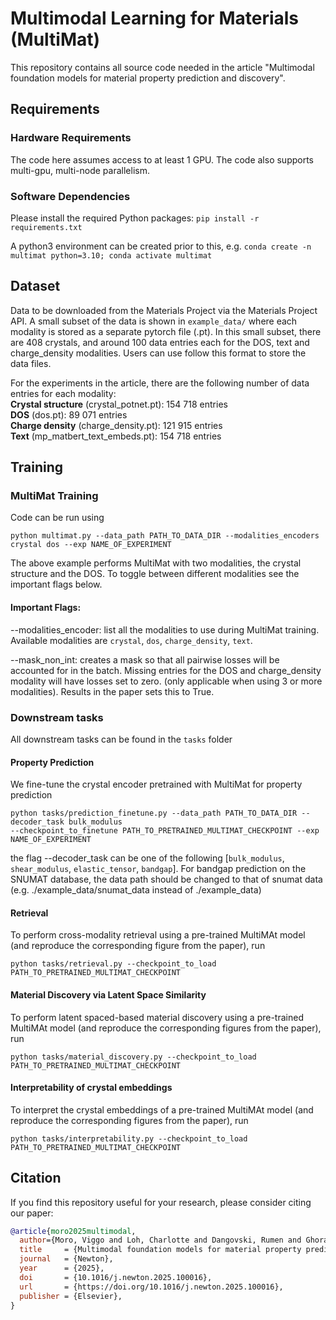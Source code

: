 # Multimodal Learning for Materials (MultiMat)
This repository contains all source code needed in the article "Multimodal foundation models for material property prediction and discovery".

## Requirements
### Hardware Requirements
The code here assumes access to at least 1 GPU. The code also supports multi-gpu, multi-node parallelism.

### Software Dependencies
Please install the required Python packages: `pip install -r requirements.txt`

A python3 environment can be created prior to this, e.g. `conda create -n multimat python=3.10; conda activate multimat`


## Dataset
Data to be downloaded from the Materials Project via the Materials Project API. A small subset of the data is shown in 
`example_data/` where each modality is stored as a separate pytorch file (.pt). In this small subset, there are 408 crystals, and around 100 data entries each for the DOS, text and charge_density modalities. Users can use follow this format to store the data files.

For the experiments in the article, there are the following number of data entries for each modality: \
**Crystal structure** (crystal_potnet.pt): 154 718 entries \
**DOS** (dos.pt): 89 071 entries \
**Charge density** (charge_density.pt): 121 915 entries \
**Text** (mp_matbert_text_embeds.pt): 154 718 entries 

## Training
### MultiMat Training
Code can be run using 
```
python multimat.py --data_path PATH_TO_DATA_DIR --modalities_encoders 
crystal dos --exp NAME_OF_EXPERIMENT
``` 
The above example performs MultiMat with two modalities, the crystal structure and the DOS. To toggle 
between different modalities see the important flags below.

#### Important Flags:
--modalities_encoder: list all the modalities to use during MultiMat training. Available modalities are 
`crystal`, `dos`, `charge_density`, `text`.

--mask_non_int: creates a mask so that all pairwise losses will be accounted for in the batch. 
Missing entries for the DOS and charge_density modality will have losses set to zero. (only applicable 
when using 3 or more modalities). Results in the paper sets this to True.

### Downstream tasks
All downstream tasks can be found in the `tasks` folder 

#### Property Prediction
We fine-tune the crystal encoder pretrained with MultiMat for property prediction
```
python tasks/prediction_finetune.py --data_path PATH_TO_DATA_DIR --decoder_task bulk_modulus 
--checkpoint_to_finetune PATH_TO_PRETRAINED_MULTIMAT_CHECKPOINT --exp NAME_OF_EXPERIMENT
```
the flag --decoder_task can be one of the following [`bulk_modulus`, `shear_modulus`, `elastic_tensor`, 
`bandgap`]. For bandgap prediction on the SNUMAT database, the data path should be changed to that of 
snumat data (e.g. ./example_data/snumat_data instead of ./example_data)

 #### Retrieval

To perform cross-modality retrieval using a pre-trained MultiMAt model (and reproduce the corresponding figure from the paper), run 
```
python tasks/retrieval.py --checkpoint_to_load PATH_TO_PRETRAINED_MULTIMAT_CHECKPOINT
```

#### Material Discovery via Latent Space Similarity

To perform latent spaced-based material discovery using a pre-trained MultiMAt model (and reproduce the corresponding figures from the paper), run 
```
python tasks/material_discovery.py --checkpoint_to_load PATH_TO_PRETRAINED_MULTIMAT_CHECKPOINT
```

#### Interpretability of crystal embeddings

To interpret the crystal embeddings of a pre-trained MultiMAt model (and reproduce the corresponding figures from the paper), run 
```
python tasks/interpretability.py --checkpoint_to_load PATH_TO_PRETRAINED_MULTIMAT_CHECKPOINT
```

## Citation

If you find this repository useful for your research, please consider citing our paper:

```bibtex
@article{moro2025multimodal,
  author={Moro, Viggo and Loh, Charlotte and Dangovski, Rumen and Ghorashi, Ali and Ma, Andrew and Chen, Zhuo and Kim, Samuel and Lu, Peter Y. and Christensen, Thomas and Soljačić, Marin},
  title     = {Multimodal foundation models for material property prediction and discovery},
  journal   = {Newton},
  year      = {2025},
  doi       = {10.1016/j.newton.2025.100016},
  url       = {https://doi.org/10.1016/j.newton.2025.100016},
  publisher = {Elsevier},
}